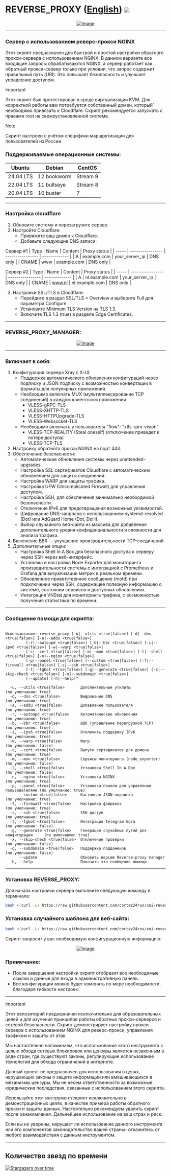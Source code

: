 # REVERSE_PROXY ([English](/README.md)) <img src="https://img.shields.io/github/stars/cortez24rus/xui-reverse-proxy?style=social" />
<p align="center"><a href="#"><img src="./media/xui.png" alt="Image"></a></p>

-----

### Сервер с использованием реверс-прокси NGINX
Этот скрипт предназначен для быстрой и простой настройки обратного прокси-сервера с использованием NGINX. В данном варианте все входящие запросы обрабатываются NGINX, а сервер работает как обратный прокси-сервер только при условии, что запрос содержит правильный путь (URI). Это повышает безопасность и улучшает управление доступом.

> [!IMPORTANT]
> Этот скрипт был протестирован в среде виртуализации KVM. Для корректной работы вам потребуется собственный домен, который` необходимо привязать к Cloudflare. Скрипт рекомендуется запускать с правами root на свежеустановленной системе.

> [!NOTE]
> Скрипт настроен с учётом специфики маршрутизации для пользователей из России.

### Поддерживаемые операционные системы:

| **Ubuntu**       | **Debian**      | **CentOS**       |
|------------------|-----------------|------------------|
| 24.04 LTS        | 12 bookworm     | Stream 9         |
| 22.04 LTS        | 11 bullseye     | Stream 8         |
| 20.04 LTS        | 10 buster       | 7                |

-----

### Настройка cloudflare
1. Обновите систему и перезагрузите сервер.
2. Настройте Cloudflare:
   - Привяжите ваш домен к Cloudflare.
   - Добавьте следующие DNS записи:

Сервер #1
| Type  | Name             | Content          | Proxy status  |
| ----- | ---------------- | ---------------- | ------------- |
| A     | example.com      | your_server_ip   | DNS only      |
| CNAME | www              | example.com      | DNS only      |

Сервер #2
| Type  | Name             | Content          | Proxy status  |
| ----- | ---------------- | ---------------- | ------------- |
| A     | nl.example.com   | your_server_ip   | DNS only      |
| CNAME | www.nl           | nl.example.com   | DNS only      |
   
3. Настройки SSL/TLS в Cloudflare:
   - Перейдите в раздел SSL/TLS > Overview и выберите Full для параметра Configure.
   - Установите Minimum TLS Version на TLS 1.3.
   - Включите TLS 1.3 (true) в разделе Edge Certificates.

-----

### REVERSE_PROXY_MANAGER:

<p align="center"><a href="#"><img src="./media/reverse_proxy_manager_RU.png" alt="Image"></a></p>

-----

### Включает в себя:
  
1. Конфигурация сервера Xray с X-UI:
   - Поддержка автоматического обновления конфигураций через подписку и JSON подписку с возможностью конвертации в форматы для популярных приложений.
   - Необходимо включать MUX (мультиплексирование TCP соединений) в каждом клиентском приложении
     - VLESS-gRPC-TLS
     - VLESS-XHTTP-TLS
     - VLESS-HTTPUpgrade-TLS
     - VLESS-Websocket-TLS
   - Необходимо включать у пользователя "flow": "xtls-rprx-vision"
     - VLESS-TCP-REALITY (Steal oneself) (отключение приведет к потере доступа)
     - VLESS-TCP-TLS
2. Настройку обратного прокси NGINX на порт 443.
3. Обеспечение безопасности:
   - Автоматические обновления системы через unattended-upgrades.
   - Настройка SSL сертификатов Cloudflare с автоматическим обновлением для защиты соединений.
   - Настройка WARP для защиты трафика.
   - Настройка UFW (Uncomplicated Firewall) для управления доступом.
   - Настройка SSH, для обеспечения минимально необходимой безопасности.
   - Отключение IPv6 для предотвращения возможных уязвимостей.
   - Шифрование DNS-запросов с использованием systemd-resolved (Dot) или AdGuard Home (Dot, DoH).
   - Выбор случайного веб-сайта из массива для добавления дополнительного уровня конфиденциальности и сложности для анализа трафика.
4. Включение BBR — улучшение производительности TCP-соединений.
5. Дополнительные опции:
   - Настройка Shell In A Box для безопасного доступа к серверу через SSH через веб-интерфейс.
   - Установка и настройка Node Exporter для мониторинга производительности системы с интеграцией с Prometheus и Grafana для визуализации метрик в реальном времени.
   - Обновленное приветственное сообщение (motd) при подключении через SSH, содержащее полезную информацию о системе, состоянии сервисов и доступных обновлениях.
   - Интеграция VNStat для мониторинга трафика, с возможностью получения статистики по времени.
-----

### Сообщение помощи для скрипта:
```

Использование: reverse_proxy [-u|--utils <true|false>] [-d|--dns <true|false>] [-a|--addu <true|false>]
         [-r|--autoupd <true|false>] [-b|--bbr <true|false>] [-i|--ipv6 <true|false>] [-w|--warp <true|false>]
         [-c|--cert <true|false>] [-m|--mon <true|false>] [-l|--shell <true|false>] [-n|--nginx <true|false>]
         [-p|--panel <true|false>] [--custom <true|false>] [-f|--firewall <true|false>] [-s|--ssh <true|false>]
         [-t|--tgbot <true|false>] [-g|--generate <true|false>] [-x|--skip-check <true|false>] [-o|--subdomain <true|false>]
         [--update] [-h|--help]"

  -u, --utils <true|false>       Дополнительные утилиты                         (по умолчанию: true)
  -d, --dns <true|false>         Шифрование DNS                                 (по умолчанию: true)
  -a, --addu <true|false>        Добавление пользователя                        (по умолчанию: true)
  -r, --autoupd <true|false>     Автоматические обновления                      (по умолчанию: true)
  -b, --bbr <true|false>         BBR (управление перегрузкой TCP)               (по умолчанию: true)
  -i, --ipv6 <true|false>        Отключить поддержку IPv6                       (по умолчанию: true)
  -w, --warp <true|false>        Warp                                           (по умолчанию: false)
  -c, --cert <true|false>        Выпуск сертификатов для домена                 (по умолчанию: true)
  -m, --mon <true|false>         Сервисы мониторинга (node_exporter)            (по умолчанию: false)
  -l, --shell <true|false>       Установка Shell In A Box                       (по умолчанию: false)
  -n, --nginx <true|false>       Установка NGINX                                (по умолчанию: true)
  -p, --panel <true|false>       Установка панели для управления пользователями (по умолчанию: true)
      --custom <true|false>      Кастомная JSON-подписка                        (по умолчанию: true)
  -f, --firewall <true|false>    Настройка файрвола                             (по умолчанию: true)
  -s, --ssh <true|false>         SSH доступ                                     (по умолчанию: true)
  -t, --tgbot <true|false>       Интеграция Telegram бота                       (по умолчанию: false)
  -g, --generate <true|false>    Генерация случайных путей для конфигурации     (по умолчанию: true)
  -x, --skip-check <true|false>  Отключение проверки                            (по умолчанию: false)
  -o, --subdomain <true|false>   Поддержка поддоменов                           (по умолчанию: false)
      --update                   Обновить версию Reverse-proxy manager
  -h, --help                     Показать это сообщение помощи
```

-----

### Установка REVERSE_PROXY:

Для начала настройки сервера выполните следующую команду в терминале:
```sh
bash <(curl -Ls https://raw.githubusercontent.com/cortez24rus/xui-reverse-proxy/refs/heads/main/reverse_proxy.sh)
```

### Установка случайного шаблона для веб-сайта:
```sh
bash <(curl -Ls https://raw.githubusercontent.com/cortez24rus/xui-reverse-proxy/refs/heads/main/reverse_proxy_random_site.sh)
```

Скрипт запросит у вас необходимую конфигурационную информацию:

<p align="center"><a href="#"><img src="./media/xui_rp_install_RU.png" alt="Image"></a></p>

### Примечание: 
- После завершения настройки скрипт отобразит все необходимые ссылки и данные для входа в административную панель.
- Все конфигурации можно будет изменять по мере необходимости, благодаря гибкости настроек.

-----

> [!IMPORTANT]
> Этот репозиторий предназначен исключительно для образовательных целей и для изучения принципов работы обратных прокси-серверов и сетевой безопасности. Скрипт демонстрирует настройку прокси-сервера с использованием NGINX для реверс-прокси, управления трафиком и защиты от атак.
>
> Мы настоятельно напоминаем, что использование этого инструмента с целью обхода сетевых блокировок или цензуры является незаконным в ряде стран, где существуют законы, регулирующие использование технологий для обхода ограничений в интернете.
>
> Данный проект не предназначен для использования в целях, нарушающих законы о защите информации или вмешивающихся в механизмы цензуры. Мы не несем ответственности за возможные юридические последствия, связанные с использованием этого скрипта.
>
>Используйте этот инструмент/скрипт исключительно в демонстрационных целях, в качестве примера работы обратного прокси и защиты данных. Настоятельно рекомендуем удалить скрипт после ознакомления. Дальнейшее использование на ваш страх и риск.
>
>Если вы не уверены, нарушает ли использование данного инструмента или его компонентов законодательство вашей страны- откажитесь от любого взаимодействия с данным инструментом.

-----

## Количество звезд по времени
[![Stargazers over time](https://starchart.cc/cortez24rus/xui-reverse-proxy.svg?variant=adaptive)](https://starchart.cc/cortez24rus/xui-reverse-proxy)
